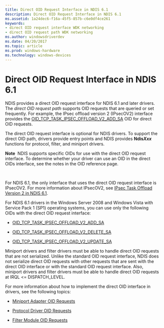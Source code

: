 ```yaml
---
title: Direct OID Request Interface in NDIS 6.1
description: Direct OID Request Interface in NDIS 6.1
ms.assetid: 1a24dec6-f16a-45f5-857b-c6e0df4ce261
keywords:
- direct OID request interface WDK networking
- direct OID request path WDK networking
ms.author: windowsdriverdev
ms.date: 04/20/2017
ms.topic: article
ms.prod: windows-hardware
ms.technology: windows-devices
---
```


# Direct OID Request Interface in NDIS 6.1





NDIS provides a direct OID request interface for NDIS 6.1 and later drivers. The *direct OID request path* supports OID requests that are queried or set frequently. For example, the IPsec offload version 2 (IPsecOV2) interface provides the [OID\_TCP\_TASK\_IPSEC\_OFFLOAD\_V2\_ADD\_SA](https://msdn.microsoft.com/library/windows/hardware/ff569812) OID for direct OID requests.

The direct OID request interface is optional for NDIS drivers. To support the direct OID path, drivers provide entry points and NDIS provides **Ndis*Xxx*** functions for protocol, filter, and miniport drivers.

**Note**  NDIS supports specific OIDs for use with the direct OID request interface. To determine whether your driver can use an OID in the direct OIDs interface, see the notes in the OID reference page.

 

For NDIS 6.1, the only interface that uses the direct OID request interface is IPsecOV2. For more information about IPsecOV2, see [IPsec Task Offload Version 2 in NDIS 6.1](ipsec-task-offload-version-2-in-ndis-6-1.md).

For NDIS 6.1 drivers in the Windows Server 2008 and Windows Vista with Service Pack 1 (SP1) operating systems, you can use only the following OIDs with the direct OID request interface:

-   [OID\_TCP\_TASK\_IPSEC\_OFFLOAD\_V2\_ADD\_SA](https://msdn.microsoft.com/library/windows/hardware/ff569812)

-   [OID\_TCP\_TASK\_IPSEC\_OFFLOAD\_V2\_DELETE\_SA](https://msdn.microsoft.com/library/windows/hardware/ff569813)

-   [OID\_TCP\_TASK\_IPSEC\_OFFLOAD\_V2\_UPDATE\_SA](https://msdn.microsoft.com/library/windows/hardware/ff569814)

Miniport drivers and filter drivers must be able to handle direct OID requests that are not serialized. Unlike the standard OID request interface, NDIS does not serialize direct OID requests with other requests that are sent with the direct OID interface or with the standard OID request interface. Also, miniport drivers and filter drivers must be able to handle direct OID requests at IRQL &lt;= DISPATCH\_LEVEL.

For more information about how to implement the direct OID interface in drivers, see the following topics:

-   [Miniport Adapter OID Requests](miniport-adapter-oid-requests.md)

-   [Protocol Driver OID Requests](protocol-driver-oid-requests.md)

-   [Filter Module OID Requests](filter-module-oid-requests.md)

 

 





